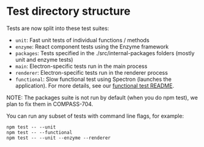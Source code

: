 # Test directory structure

Tests are now split into these test suites:

- `unit`: Fast unit tests of individual functions / methods
- `enzyme`: React component tests using the Enzyme framework
- `packages`: Tests specified in the ./src/internal-packages folders (mostly unit and enzyme tests)
- `main`: Electron-specific tests run in the main process
- `renderer`: Electron-specific tests run in the renderer process
- `functional`: Slow functional test using Spectron (launches the application). 
For more details, see our [functional test README](functional/README.md).

NOTE: The packages suite is not run by default (when you do npm test),
we plan to fix them in COMPASS-704.

You can run any subset of tests with command line flags, for example:

```
npm test -- --unit
npm test -- --functional
npm test -- --unit --enzyme --renderer
```
